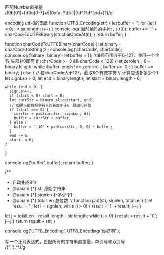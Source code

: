 匹配Number直接量  
/(0b[01]+)|(0o[0-7]+)|(0x[a-f\d]+)|(\d*\.?\d*(e\d+)?)/gi

encoding utf-8的函数
function UTF8_Encoding(str) {
  let buffer = '';
  for (let i = 0; i < str.length; i++) {
    console.log('当前编码的字符:', str[i]);
    buffer += '|' + charCodeToUTF8Binary(str.charCodeAt(i));
  }
  return buffer;
}

function charCodeToUTF8Binary(charCode) {
  let binary = charCode.toString(2);
  console.log('charCode', charCode);
  console.log('binary', binary);
  let buffer = [];
  //编号范围介于0-127，使用一个字节,头部补0即可
  if (charCode >= 0 && charCode < 128) {
    let zerolen = 8 - binary.length;
    while (buffer.length !== zerolen) {
      buffer += '0';
    }
    buffer += binary;
  } else {
    // 若charCode大于127，截取6个有效字符
    // 计算应该补多少个1
    let signLen = 0;
    let end = binary.length;
    let start = binary.length - 6;

    while (end > 0) {
      signLen++;
      if (start < 0) start = 0;
      let currStr = binary.slice(start, end);
      // 如果当前剩余字符串的长度小于6，就进行补位
      if (start === 0) {
        currStr = pad(currStr, signLen, 8);
        buffer = currStr + buffer;
      } else {
        buffer = '|10' + pad(currStr, 0, 6) + buffer;
      }
      end -= 6;
      start -= 6;
    }
  }

  console.log('buffer', buffer);
  return buffer;
}

/**
 * 自动补成8位
 * @param {*} str 原始字符串
 * @param {*} signlen 补多少个1
 * @param {*} totalLen 总位数
 */
function pad(str, signlen, totalLen) {
  let result = '';
  let i = signlen;
  while (i > 0) {
    result = '1' + result;
    i--;
  }

  let j = totalLen - result.length - str.length;
  while (j > 0) {
    result = result + '0';
    j--;
  }
  return result + str;
}

console.log('UTF8_Encoding', UTF8_Encoding('你好啊'));



写一个正则表达式，匹配所有的字符串直接量，单引号和双引号  
/("|').*\1/g
